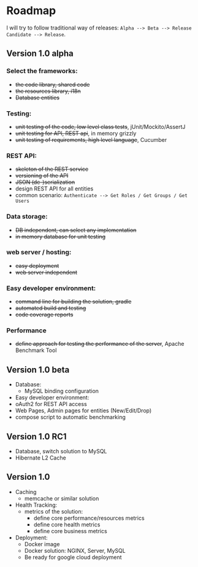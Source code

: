 # Roadmap

I will try to follow traditional way of releases: ```Alpha --> Beta --> Release Candidate --> Release```.

## Version 1.0 alpha

### Select the frameworks:
  - ~~the code library, shared code~~
  - ~~the resources library, i18n~~
  - ~~Database entities~~

### Testing:
  - ~~unit testing of the code, low level class tests~~, jUnit/Mockito/AssertJ
  - ~~unit testing for API, REST api~~, in memory grizzly
  - ~~unit testing of requirements, high level language~~, Cucumber

### REST API:
  - ~~skeleton of the REST service~~
  - ~~versioning of the API~~
  - ~~JSON (de-)serialization~~
  - design REST API for all entities
  - common scenario: ```Authenticate --> Get Roles / Get Groups / Get Users```

### Data storage:
  - ~~DB independent, can select any implementation~~
  - ~~in memory database for unit testing~~

### web server / hosting:
  - ~~easy deployment~~
  - ~~web server independent~~

### Easy developer environment:
  - ~~command line for building the solution, gradle~~
  - ~~automated build and testing~~
  - ~~code coverage reports~~

### Performance
  - ~~define approach for testing the performance of the server~~, Apache Benchmark Tool

## Version 1.0 beta
  - Database:
    - MySQL binding configuration
  - Easy developer environment:
  - oAuth2 for REST API access
  - Web Pages, Admin pages for entities (New/Edit/Drop)
  - compose script to automatic benchmarking

## Version 1.0 RC1
  - Database, switch solution to MySQL
  - Hibernate L2 Cache

## Version 1.0
  - Caching
    -  memcache or similar solution
  - Health Tracking:
    - metrics of the solution:
      - define core performance/resources metrics
      - define core health metrics
      - define core business metrics
  - Deployment:
    - Docker image
    - Docker solution: NGINX, Server, MySQL
    - Be ready for google cloud deployment
